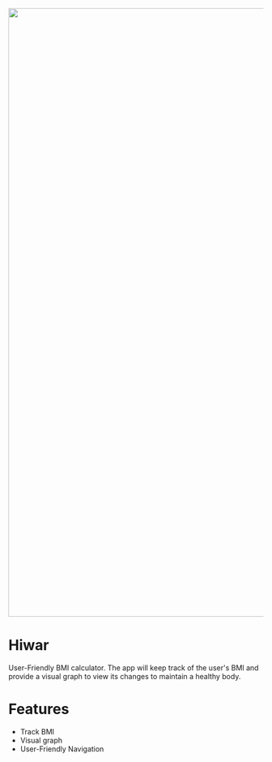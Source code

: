 <p align="center">
    <img width="1200" src="https://github.com/RyamAlmalki/chat_app/blob/master/Hiwar_banner.png?raw=true" alt="Material Bread logo">
</p>


<h1 align="left">Hiwar</h1>
<p>User-Friendly BMI calculator. The app will keep track of the user's BMI and provide a visual graph to view its changes to maintain a healthy body.</p>

<h1 align="left">Features</h1>
<ul>
  <li>Track BMI</li>
  <li>Visual graph</li>
  <li>User-Friendly Navigation</li>
</ul>

